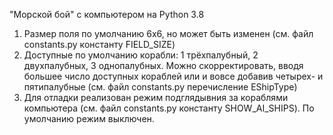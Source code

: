 "Морской бой" с компьютером на Python 3.8

1) Размер поля по умолчанию 6x6, но может быть изменен (см. файл constants.py константу FIELD_SIZE)
2) Доступные по умолчанию корабли: 1 трёхпалубный, 2 двухпалубных, 3 однопалубных. Можно скорректировать, вводя большее число доступных кораблей или и вовсе добавив четырех- и пятипалубные (см. файл constants.py перечисление EShipType)
3) Для отладки реализован режим подглядывния за кораблями компьютера (см. файл constants.py константу SHOW_AI_SHIPS). По умолчанию режим выключен.

